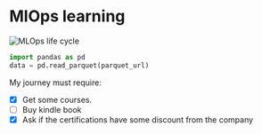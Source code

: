 # MlOps learning

![MLOps life cycle](https://dezyre.gumlet.io/images/blog/mlops-lifecycle/Understanding_the_MLOps_Lifecycle.webp?w=1242&dpr=1.3)

``` python
import pandas as pd
data = pd.read_parquet(parquet_url)
```

My journey must require:  
- [x] Get some courses.
- [ ] Buy kindle book
- [x] Ask if the certifications have some discount from the company
